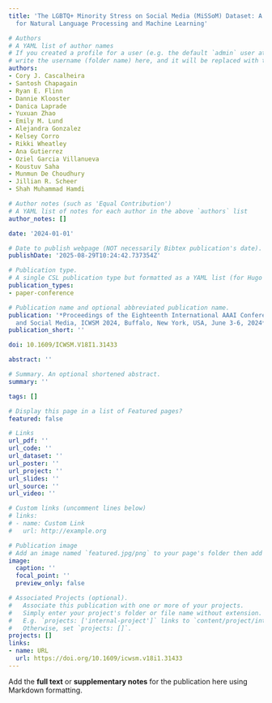 ```yaml
---
title: 'The LGBTQ+ Minority Stress on Social Media (MiSSoM) Dataset: A Labeled Dataset
  for Natural Language Processing and Machine Learning'

# Authors
# A YAML list of author names
# If you created a profile for a user (e.g. the default `admin` user at `content/authors/admin/`), 
# write the username (folder name) here, and it will be replaced with their full name and linked to their profile.
authors:
- Cory J. Cascalheira
- Santosh Chapagain
- Ryan E. Flinn
- Dannie Klooster
- Danica Laprade
- Yuxuan Zhao
- Emily M. Lund
- Alejandra Gonzalez
- Kelsey Corro
- Rikki Wheatley
- Ana Gutierrez
- Oziel Garcia Villanueva
- Koustuv Saha
- Munmun De Choudhury
- Jillian R. Scheer
- Shah Muhammad Hamdi

# Author notes (such as 'Equal Contribution')
# A YAML list of notes for each author in the above `authors` list
author_notes: []

date: '2024-01-01'

# Date to publish webpage (NOT necessarily Bibtex publication's date).
publishDate: '2025-08-29T10:24:42.737354Z'

# Publication type.
# A single CSL publication type but formatted as a YAML list (for Hugo requirements).
publication_types:
- paper-conference

# Publication name and optional abbreviated publication name.
publication: '*Proceedings of the Eighteenth International AAAI Conference on Web
  and Social Media, ICWSM 2024, Buffalo, New York, USA, June 3-6, 2024*'
publication_short: ''

doi: 10.1609/ICWSM.V18I1.31433

abstract: ''

# Summary. An optional shortened abstract.
summary: ''

tags: []

# Display this page in a list of Featured pages?
featured: false

# Links
url_pdf: ''
url_code: ''
url_dataset: ''
url_poster: ''
url_project: ''
url_slides: ''
url_source: ''
url_video: ''

# Custom links (uncomment lines below)
# links:
# - name: Custom Link
#   url: http://example.org

# Publication image
# Add an image named `featured.jpg/png` to your page's folder then add a caption below.
image:
  caption: ''
  focal_point: ''
  preview_only: false

# Associated Projects (optional).
#   Associate this publication with one or more of your projects.
#   Simply enter your project's folder or file name without extension.
#   E.g. `projects: ['internal-project']` links to `content/project/internal-project/index.md`.
#   Otherwise, set `projects: []`.
projects: []
links:
- name: URL
  url: https://doi.org/10.1609/icwsm.v18i1.31433
---
```


Add the **full text** or **supplementary notes** for the publication here using Markdown formatting.
